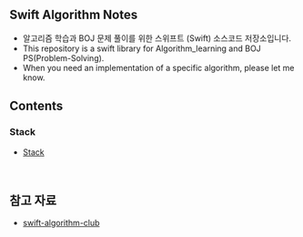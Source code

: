 ## Swift Algorithm Notes

* 알고리즘 학습과 BOJ 문제 풀이를 위한 스위프트 (Swift) 소스코드 저장소입니다.
* This repository is a swift library for Algorithm_learning and BOJ PS(Problem-Solving).
* When you need an implementation of a specific algorithm, please let me know.

## Contents

### Stack

* [Stack](/Stack/Stack.swift)

<br>
<h2 align="leading">참고 자료</h2>

* [swift-algorithm-club](https://github.com/kodecocodes/swift-algorithm-club)
